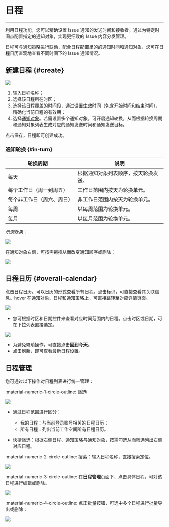 # 日程
---

利用日程功能，您可以精确设置 Issue 通知的发送时间和接收者。通过为特定时间点配置指定的通知对象，实现更细致的 Issue 内容分发管理。

日程可与[通知策略](./config-manag.md#notify-strategy)进行联动，配合日程配置里的的通知时间和通知对象，您可在日程日历直观地查看不同时间下的 Issue 通知情况。

## 新建日程 {#create}

![](img/calendar.png)

1. 输入日程名称；
2. 选择该日程所在时区；
3. 选择该日程覆盖的时间段，通过设置生效时间（包含开始时间和结束时间），精确化当前日程的有效期；
4. 选择[通知对象](../monitoring/notify-object.md)。若需设置多个通知对象，可开启通知轮换，从而根据轮换周期和通知对象列表生成对应的通知发送时间和通知发送目标。

点击保存，日程即可创建成功。

### 通知轮换 {#in-turn}

| <div style="width: 190px">轮换周期</div>  | 说明 |
| --- | --- |
| 每天  | 根据通知对象列表顺序，按天轮换发送。 |
|   每个工作日（周一到周五）  | 工作日范围内按天为轮换单元。 |
|   每个非工作日（周六、周日）  | 非工作日范围内按天为轮换单元。 |
| 每周  | 以每周范围为轮换单元。 |
| 每月  | 以每月范围为轮换单元。 |

*示例效果：*

![](img/calendar-1.png)

在通知对象右侧，可按需拖拽从而改变通知顺序或删除：

![](img/calendar-2.png)

## 日程日历 {#overall-calendar}

点击日程日历。可以日历的形式查看所有日程。点击标识，可直接查看其关联信息。hover 在通知对象、日程和通知策略上，可直接跳转至对应详情页面。

![](img/calendar-6.gif)

- 您可根据时区和日期控件来查看对应时间范围内的日程。点击时区或日期，可在下拉列表直接选定。

![](img/calendar-5.png)

- 为避免繁琐操作，可直接点击**回到今天**。
- 点击刷新，即可查看最新日程设置。

## 日程管理

您可通过以下操作对日程列表进行统一管理：

:material-numeric-1-circle-outline: 筛选

![](img/calendar-3.png)

- 通过日程范围进行区分：
    
    - 我的日程：与当前登录账号相关的日程日历；
    - 所有日程：列出当前工作空间所有日程日历。

- 快捷筛选：根据右侧日程、通知策略与通知对象，按需勾选从而筛选列出右侧对应日程。


:material-numeric-2-circle-outline: 搜索：输入日程名称，直接搜索定位。

![](img/calendar-4.png)

:material-numeric-3-circle-outline: 在**日程管理**页面下，点击具体日程，可对该日程进行编辑或删除。


![](img/calendar-4.gif)

:material-numeric-4-circle-outline: 点击批量按钮，可选中多个日程进行批量导出或删除：

![](img/calendar-5.gif)
 


